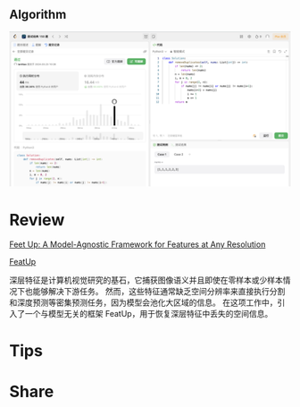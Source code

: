 ## Algorithm

![ianxiao-2024-03-24-lc.png](../../images/temp/ianxiao-2024-03-24-lc.png)

# Review

[Feet Up: A Model-Agnostic Framework for Features at Any Resolution](https://arxiv.org/pdf/2403.10516.pdf)

[FeatUp](https://github.com/mhamilton723/FeatUp)

深层特征是计算机视觉研究的基石，它捕获图像语义并且即使在零样本或少样本情况下也能够解决下游任务。 然而，这些特征通常缺乏空间分辨率来直接执行分割和深度预测等密集预测任务，因为模型会池化大区域的信息。 在这项工作中，引入了一个与模型无关的框架 FeatUp，用于恢复深层特征中丢失的空间信息。

# Tips


# Share
